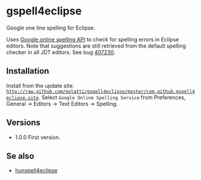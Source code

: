 gspell4eclipse
==============

Google one line spelling for Eclipse.

Uses <a href="http://code.google.com/p/google-api-spelling-java">Google online spelling API</a> to check for spelling
errors in Eclipse editors. Note that suggestions are still retrieved from the default spelling checker in all JDT
editors. See bug <a href="https://bugs.eclipse.org/bugs/show_bug.cgi?id=407230">407230</a>.

Installation 
------------

Install from the update site: <code>http://raw.github.com/eplatti/gspell4eclipse/master/com.github.gspell4eclipse.site</code>.
Select <code>Google Online Spelling Service</code> from Preferences, General -> Editors -> Text Editors -> Spelling.


Versions
--------

* 1.0.0 First version.


Se also
---------

* <a href="http://code.google.com/p/hunspell4eclipse/">hunspell4eclipse</a>